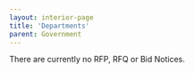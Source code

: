 ```yaml
---
layout: interior-page
title: 'Departments'
parent: Government
---
```


There are currently no RFP, RFQ or Bid Notices.
